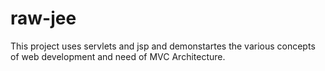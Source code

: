 # raw-jee

This project uses servlets and jsp and demonstartes the various concepts of web development and need of MVC Architecture.